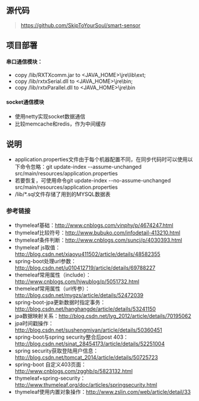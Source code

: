 ## 源代码
> https://github.com/SkipToYourSoul/smart-sensor

## 项目部署

#### 串口通信模块：

* copy /lib/RXTXcomm.jar to <JAVA_HOME>\jre\lib\ext;
* copy /lib/rxtxSerial.dll to <JAVA_HOME>\jre\bin;
* copy /lib/rxtxParallel.dll to <JAVA_HOME>\jre\bin

#### socket通信模块

* 使用netty实现socket数据通信
* 比较memcache和redis，作为中间缓存

## 说明

* application.properties文件由于每个机器配置不同，在同步代码时可以使用以下命令忽略：git update-index --assume-unchanged src/main/resources/application.properties
* 若要恢复，可使用命令git update-index --no-assume-unchanged src/main/resources/application.properties
* /lib/*.sql文件存储了用到的MYSQL数据表


### 参考链接

* thymeleaf基础：http://www.cnblogs.com/vinphy/p/4674247.html
* thymeleaf比较符号：http://www.bubuko.com/infodetail-413210.html
* thymeleaf条件判断：http://www.cnblogs.com/suncj/p/4030393.html
* thymeleaf js取值：http://blog.csdn.net/xiaoyu411502/article/details/48582355
* spring-boot处理url参数：http://blog.csdn.net/u010412719/article/details/69788227
* themeleaf常用属性（include）：http://www.cnblogs.com/hjwublog/p/5051732.html
* themeleaf常用属性（url传参）：http://blog.csdn.net/mygzs/article/details/52472039
* spring-boot-jpa更新数据时指定事务：http://blog.csdn.net/hanghangde/article/details/53241150
* jpa数据映射关系：http://blog.csdn.net/lyg_2012/article/details/70195062
* jpa时间戳操作：http://blog.csdn.net/sushengmiyan/article/details/50360451
* spring-boot与spring security整合后post 403：http://blog.csdn.net/sinat_28454173/article/details/52251004
* spring security获取登陆用户信息：http://blog.csdn.net/tomcat_2014/article/details/50725723
* spring-boot 自定义403页面：http://www.cnblogs.com/zgghb/p/5823132.html
* thymeleaf+spring-security：http://www.thymeleaf.org/doc/articles/springsecurity.html
* thymeleaf使用内置对象操作：http://www.zslin.com/web/article/detail/33